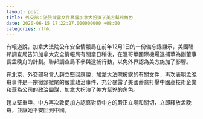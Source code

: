 ```yaml
---
layout: post
title: 外交部：法院披露文件暴露加拿大扮演了美方幫兇角色
date: 2020-06-15 17:22:27.000000000 +08:00
categories: rthk
---
```


有報道說，加拿大法院公布安全情報局在前年12月1日的一份備忘錄顯示，美國聯邦調查局告知加拿大安全情報局有關當日稍後，在溫哥華國際機場逮捕華為副董事長孟晚舟的計劃。聯邦調查局不參與逮捕行動，以免外界認為美方施加了影響。

在北京，外交部發言人趙立堅回應說，加拿大法院披露的有關文件，再次表明孟晚舟事件是一宗徹頭徹尾的嚴重政治事件，充分暴露了美國蓄意打壓中國高技術企業和華為公司的政治圖謀，加拿大扮演了美方幫兇的角色。

趙立堅重申，中方再次敦促加方認真對待中方的嚴正立場和關切，立即釋放孟晚舟，並讓她平安回到中國。
